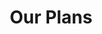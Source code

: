 ---
title: "Our Plans"
# watermark text
watermark: ""
# page header background image
page_header_image: "images/background/about.jpg"
# meta description
description : ""

layout: "pricing"
draft: false

pricing:
  subtitle : "The Goods"
  title : "Plans and Extras"
  pricing_table:
  # pricing table loop
  - title : "Osows Website"
    price : "$99"
    slash : "/ "
    unit : "Month"
    description : ""
    name: "Subscribe"
    link : "#"
    services:
      - Design
      - Copywriting
      - Website Photos
      - Branding Guidance
      - 1 Year of Web Hosting
      - Marketing Functionality
      - Payment Handling Support
      - 1 Year of Domain Coverage
      - Osows Website Management
      - Up To 4 Pages + Account Page
      - Highest Possible SEO and Performance
      

  # pricing table loop
  - title : "Osows Website Management"
    price : "$0"
    slash : ""
    unit : ""
    description : "Continued Support"
    name: "Learn More"
    link : "/services/"
    services:
    - Web Hosting
    - SEO Monitoring
    - Domain Coverage
    - 3 Branding Changes/Month
    - Up to 5 New Website Pictures
    - 3 Website Customizations/Month
    - Google Tag & Analytics Monitoring
    - Unlimited Troubleshooting and Error Correcting


  # pricing table loop
  - title : "Extras"
    price : "0-$45"
    slash : "/ "
    unit : "month"
    description : "Add-Ons"
    name: "See Details"
    link : "/services/"
    services:
    - Full Legal
    - Blog Posting
    - Account Page
    - Brand Creation
    - Product Posting
    - Full Accessibility
    - Additional Pages
    - Extra Customizations
---
